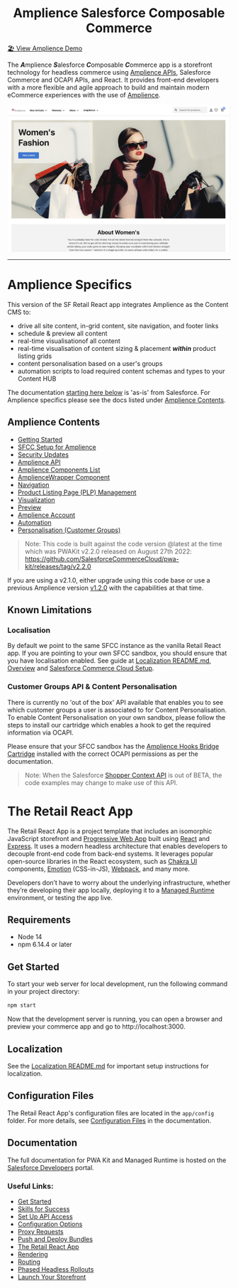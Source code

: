 <div align="center">
<h1>Amplience Salesforce Composable Commerce</h1>
</div>

[🏖️ View Amplience Demo](https://ascc-production.mobify-storefront.com/)

The ***A***mplience ***S***alesforce ***C***omposable ***C***ommerce app is a storefront technology for headless commerce using [Amplience APIs](https://amplience.com/docs/integration/reference.html), Salesforce Commerce and OCAPI APIs, and React. It provides front-end developers with a more flexible and agile approach to build and maintain modern eCommerce experiences with the use of [Amplience](https://amplience.com/).

![Amplience PWA Kit Banner)](./docs/amplience/media/amplience-sfcc-composable.png)

___

# Amplience Specifics

This version of the SF Retail React app integrates Amplience as the Content CMS to:
 - drive all site content, in-grid content, site navigation, and footer links
 - schedule & preview all content
 - real-time visualisationof all content
 - real-time visualisation of content sizing & placement ***within*** product listing grids
 - content personalisation based on a user's groups 
 - automation scripts to load required content schemas and types to your Content HUB 
 
 The documentation [starting here below](#the-retail-react-app) is 'as-is' from Salesforce. For Amplience specifics please see the docs listed under [Amplience Contents](#amplience-contents).
 
## Amplience Contents
* [Getting Started](./docs/amplience/getting-started.md)
* [SFCC Setup for Amplience](./docs/amplience/sfcc-setup.md)
* [Security Updates](./docs/amplience/security-updates.md) 
* [Amplience API](./docs/amplience/amplience-api.md)
* [Amplience Components List](./docs/amplience/amplience-components-list.md)
* [AmplienceWrapper Component](./docs/amplience/ampliencewrapper-component.md)
* [Navigation](./docs/amplience/navigation.md)
* [Product Listing Page (PLP) Management](./docs/amplience/product-listing-page-management.md)
* [Visualization](docs/amplience/visualization.md)
* [Preview](docs/amplience/preview.md)
* [Amplience Account](docs/amplience/amplience-account.md)
* [Automation](docs/amplience/automation.md)
* [Personalisation (Customer Groups)](docs/amplience/personalisation.md) 

> Note: This code is built against the code version @latest at the time which was PWAKit v2.2.0 released on August 27th 2022: https://github.com/SalesforceCommerceCloud/pwa-kit/releases/tag/v2.2.0

If you are using a v2.1.0, either upgrade using this code base or use a previous Amplience version [v1.2.0](https://github.com/amplience/amplience-sfcc-composable-commerce/releases/tag/v1.2.0) with the capabilities at that time.

## Known Limitations

### Localisation
By default we point to the same SFCC instance as the vanilla Retail React app. If you are pointing to your own SFCC sandbox, you should ensure that you have localisation enabled. See guide at [Localization README.md](./app/translations/README.md), [Overview](./docs/amplience/getting-started.md) and  [Salesforce Commerce Cloud Setup](./docs/amplience/sfcc-setup.md).

### Customer Groups API & Content Personalisation
There is currently no 'out of the box' API available that enables you to see which customer groups a user is associated to for Content Personalisation. To enable Content Personalisation on your own sandbox, please follow the steps to install our cartridge which enables a hook to get the required information via OCAPI.

Please ensure that your SFCC sandbox has the [Amplience Hooks Bridge Cartridge](https://github.com/amplience/amplience-sfcc-hooksbridge) installed with the correct OCAPI permissions as per the documentation.

> Note: When the Salesforce [Shopper Context API](https://developer.salesforce.com/docs/commerce/commerce-api/references/shopper-context) is out of BETA, the code examples may change to make use of this API.


# The Retail React App

The Retail React App is a project template that includes an isomorphic JavaScript storefront and [Progressive Web App](https://developer.mozilla.org/en-US/docs/Web/Progressive_web_apps) built using [React](https://reactjs.org/) and [Express](https://expressjs.com/). It uses a modern headless architecture that enables developers to decouple front-end code from back-end systems. It leverages popular open-source libraries in the React ecosystem, such as [Chakra UI](https://chakra-ui.com/) components, [Emotion](https://emotion.sh/docs/introduction) (CSS-in-JS), [Webpack](https://webpack.js.org/), and many more.

Developers don’t have to worry about the underlying infrastructure, whether they’re developing their app locally, deploying it to a [Managed Runtime](https://developer.salesforce.com/docs/commerce/pwa-kit-managed-runtime/guide/mrt-overview.html) environment, or testing the app live.

## Requirements

-   Node 14
-   npm 6.14.4 or later

## Get Started

To start your web server for local development, run the following command in your project directory:

```bash
npm start
```

Now that the development server is running, you can open a browser and preview your commerce app and go to http://localhost:3000.

## Localization

See the [Localization README.md](./app/translations/README.md) for important setup instructions for localization.

## Configuration Files

The Retail React App's configuration files are located in the `app/config` folder. For more details, see [Configuration Files](https://developer.salesforce.com/docs/commerce/pwa-kit-managed-runtime/guide/configuration-options.html) in the documentation.

## Documentation

The full documentation for PWA Kit and Managed Runtime is hosted on the [Salesforce Developers](https://developer.salesforce.com/docs/commerce/pwa-kit-managed-runtime/overview) portal.

### Useful Links:

-   [Get Started](https://developer.salesforce.com/docs/commerce/pwa-kit-managed-runtime/guide/getting-started.html)
-   [Skills for Success](https://developer.salesforce.com/docs/commerce/pwa-kit-managed-runtime/guide/skills-for-success.html)
-   [Set Up API Access](https://developer.salesforce.com/docs/commerce/pwa-kit-managed-runtime/guide/setting-up-api-access.html)
-   [Configuration Options](https://developer.salesforce.com/docs/commerce/pwa-kit-managed-runtime/guide/configuration-options.html)
-   [Proxy Requests](https://developer.salesforce.com/docs/commerce/pwa-kit-managed-runtime/guide/proxying-requests.html)
-   [Push and Deploy Bundles](https://developer.salesforce.com/docs/commerce/pwa-kit-managed-runtime/guide/pushing-and-deploying-bundles.html)
-   [The Retail React App](https://developer.salesforce.com/docs/commerce/pwa-kit-managed-runtime/guide/retail-react-app.html)
-   [Rendering](https://developer.salesforce.com/docs/commerce/pwa-kit-managed-runtime/guide/rendering.html)
-   [Routing](https://developer.salesforce.com/docs/commerce/pwa-kit-managed-runtime/guide/routing.html)
-   [Phased Headless Rollouts](https://developer.salesforce.com/docs/commerce/pwa-kit-managed-runtime/guide/phased-headless-rollouts.html)
-   [Launch Your Storefront](https://developer.salesforce.com/docs/commerce/pwa-kit-managed-runtime/guide/launching-your-storefront.html)

